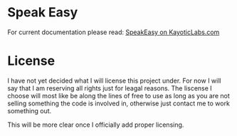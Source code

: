 Speak Easy
==========

For current documentation please read: [SpeakEasy on KayoticLabs.com](http://www.kayoticlabs.com/projects/SpeakEasy)


License
=======
I have not yet decided what I will license this project under.  For now I will say that I am reserving all rights just for leagal reasons.
The liscense I choose will most like be along the lines of free to use as long as you are not selling something the code is involved in,
otherwise just contact me to work something out.

This will be more clear once I officially add proper licensing.